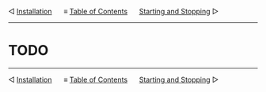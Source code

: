 &#9665; [Installation](installation.md)
&nbsp;&nbsp;&nbsp;&nbsp; &#8801; [Table of Contents](README.md)
&nbsp;&nbsp;&nbsp;&nbsp; [Starting and Stopping](starting-and-stopping.md) &#9655;
- - -

# TODO



- - -
&#9665; [Installation](installation.md)
&nbsp;&nbsp;&nbsp;&nbsp; &#8801; [Table of Contents](README.md)
&nbsp;&nbsp;&nbsp;&nbsp; [Starting and Stopping](starting-and-stopping.md) &#9655;
